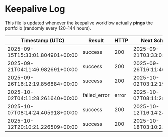 # Keepalive Log

This file is updated whenever the keepalive workflow actually **pings** the portfolio (randomly every 120–144 hours).

| Timestamp (UTC) | Result | HTTP | Next Scheduled (UTC) | URL |
|---|---|---|---|---|
| 2025-09-15T15:33:01.804901+00:00 | success | 200 | 2025-09-21T03:33:01.804901+00:00 | https://dip.free.nf/ |
| 2025-09-21T04:11:46.982691+00:00 | success | 200 | 2025-09-26T16:11:46.982691+00:00 | https://dip.free.nf/ |
| 2025-09-26T16:12:19.856884+00:00 | success | 200 | 2025-10-02T03:12:19.856884+00:00 | https://dip.free.nf/ |
| 2025-10-02T04:11:28.261640+00:00 | failed_error | error | 2025-10-07T08:11:28.261640+00:00 | https://dip.free.nf/ |
| 2025-10-07T08:14:24.405918+00:00 | success | 200 | 2025-10-12T16:14:24.405918+00:00 | https://dip.free.nf/ |
| 2025-10-12T20:10:21.226509+00:00 | success | 200 | 2025-10-18T03:10:21.226509+00:00 | https://dip.free.nf/ |
